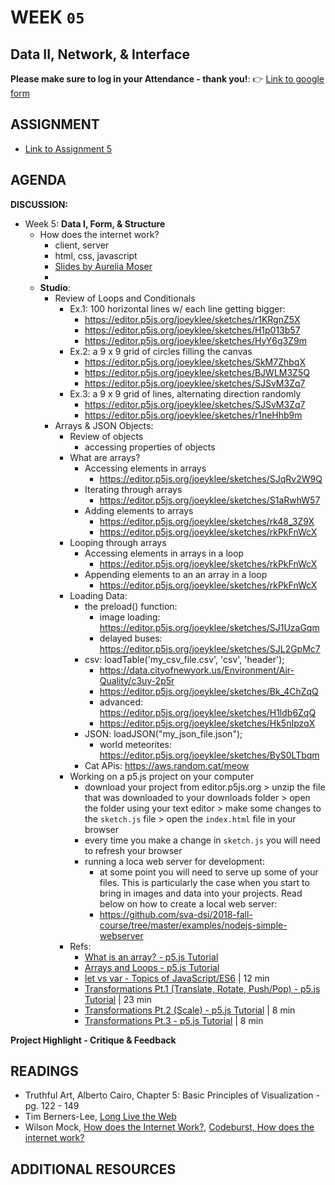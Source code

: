# WEEK `05`
## Data II, Network, & Interface


**Please make sure to log in your Attendance - thank you!**:
👉 [Link to google form](https://goo.gl/forms/HW50eXU8jo3P3MGu2)


## ASSIGNMENT

* [Link to Assignment 5](ASSIGNMENT05.md)

## AGENDA

**DISCUSSION:**

- Week 5: **Data I, Form, & Structure**
  - How does the internet work?
    - client, server
    - html, css, javascript
    - [Slides by Aurelia Moser](aureliamoser.com/web-concepts/#/)
    -
  - **Studio**:
    - Review of Loops and Conditionals
      - Ex.1: 100 horizontal lines w/ each line getting bigger:
        - https://editor.p5js.org/joeyklee/sketches/r1KRgnZ5X
        - https://editor.p5js.org/joeyklee/sketches/H1p013b57
        - https://editor.p5js.org/joeyklee/sketches/HyY6g3Z9m
      - Ex.2: a 9 x 9 grid of circles filling the canvas
        - https://editor.p5js.org/joeyklee/sketches/SkM7ZhbqX
        - https://editor.p5js.org/joeyklee/sketches/BJWLM3Z5Q
        - https://editor.p5js.org/joeyklee/sketches/SJSvM3Zq7
      - Ex.3: a 9 x 9 grid of lines, alternating direction randomly
        - https://editor.p5js.org/joeyklee/sketches/SJSvM3Zq7
        - https://editor.p5js.org/joeyklee/sketches/r1neHhb9m
    - Arrays & JSON Objects:
      - Review of objects
        - accessing properties of objects
      - What are arrays?
        - Accessing elements in arrays
          - https://editor.p5js.org/joeyklee/sketches/SJqRv2W9Q
        - Iterating through arrays
          - https://editor.p5js.org/joeyklee/sketches/S1aRwhW57
        - Adding elements to arrays
          - https://editor.p5js.org/joeyklee/sketches/rk48_3Z9X
          - https://editor.p5js.org/joeyklee/sketches/rkPkFnWcX
      - Looping through arrays
        - Accessing elements in arrays in a loop
          - https://editor.p5js.org/joeyklee/sketches/rkPkFnWcX
        - Appending elements to an an array in a loop
          - https://editor.p5js.org/joeyklee/sketches/rkPkFnWcX
      - Loading Data:
        - the preload() function:
          - image loading: https://editor.p5js.org/joeyklee/sketches/SJ1UzaGqm
          - delayed buses: https://editor.p5js.org/joeyklee/sketches/SJL2GpMc7
        - csv: loadTable('my_csv_file.csv', 'csv', 'header');
          - https://data.cityofnewyork.us/Environment/Air-Quality/c3uy-2p5r
          - https://editor.p5js.org/joeyklee/sketches/Bk_4ChZqQ
          - advanced: https://editor.p5js.org/joeyklee/sketches/H1ldb6ZqQ
          - https://editor.p5js.org/joeyklee/sketches/Hk5nIpzqX
        - JSON: loadJSON("my_json_file.json");
          - world meteorites: https://editor.p5js.org/joeyklee/sketches/ByS0LTbqm
        - Cat APis: https://aws.random.cat/meow
      - Working on a p5.js project on your computer
        - download your project from editor.p5js.org > unzip the file that was downloaded to your downloads folder > open the folder using your text editor > make some changes to the `sketch.js` file > open the `index.html` file in your browser
        - every time you make a change in `sketch.js` you will need to refresh your browser
        - running a loca web server for development:
          - at some point you will need to serve up some of your files. This is particularly the case when you start to bring in images and data into your projects. Read below on how to create a local web server:
          - https://github.com/sva-dsi/2018-fall-course/tree/master/examples/nodejs-simple-webserver
      - Refs:
        - [What is an array? - p5.js Tutorial](https://www.youtube.com/watch?v=VIQoUghHSxU&list=PLRqwX-V7Uu6Zy51Q-x9tMWIv9cueOFTFA&index=24)
        - [Arrays and Loops - p5.js Tutorial](https://www.youtube.com/watch?v=RXWO3mFuW-I&index=25&list=PLRqwX-V7Uu6Zy51Q-x9tMWIv9cueOFTFA)
        - [ let vs var - Topics of JavaScript/ES6](https://www.youtube.com/watch?v=q8SHaDQdul0) | 12 min
        - [Transformations Pt.1 (Translate, Rotate, Push/Pop) - p5.js Tutorial](https://www.youtube.com/watch?v=o9sgjuh-CBM) | 23 min
        - [Transformations Pt.2 (Scale) - p5.js Tutorial](https://www.youtube.com/watch?v=pkHZTWOoTLM) | 8 min
        - [Transformations Pt.3 - p5.js Tutorial](https://www.youtube.com/watch?v=IVMvq9rd8dA) | 8 min



**Project Highlight - Critique & Feedback**





## READINGS

* Truthful Art, Alberto Cairo, Chapter 5: Basic Principles of Visualization - pg. 122 - 149
* Tim Berners-Lee, [Long Live the Web](https://www.cs.virginia.edu/~robins/Long_Live_the_Web.pdf)
* Wilson Mock, [How does the Internet Work?](https://medium.com/@fay_jai/how-the-internet-works-a-simple-explanation-ca8053c71661), [Codeburst, How does the internet work?](https://codeburst.io/how-the-internet-works-a240448b409e)


## ADDITIONAL RESOURCES
